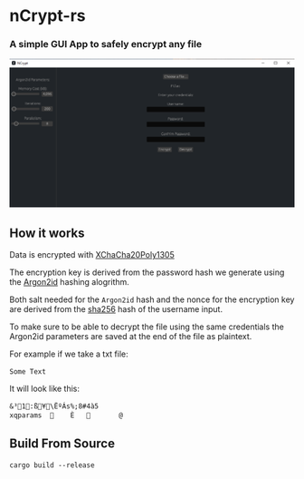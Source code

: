 # nCrypt-rs

### A simple GUI App to safely encrypt any file


![Screenshot](app.png)


## How it works

Data is encrypted with [XChaCha20Poly1305](https://github.com/RustCrypto/AEADs/tree/master/chacha20poly1305)

The encryption key is derived from the password hash we generate using the [Argon2id](https://github.com/RustCrypto/password-hashes/blob/master/argon2) hashing alogrithm.

Both salt needed for the `Argon2id` hash and the nonce for the encryption key are derived from the [sha256](https://github.com/RustCrypto/hashes/blob/master/sha2) hash of the username input.

To make sure to be able to decrypt the file using the same credentials the Argon2id parameters are saved at the end of the file as plaintext.

For example if we take a txt file:
```
Some Text
```

It will look like this:
```
&³1:ß¥\ËºÁs%;8#4à5
xqparams      È          @
```

## Build From Source
```
cargo build --release
```